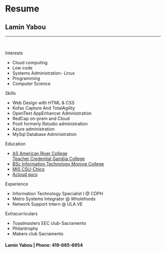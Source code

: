 <div id="header"></div>
<div class="left"></div>
<div class="stuff">
  <br><br>
  <h1>Resume</h1>
  <h2>Lamin Yabou </h2>
  <hr />
  <br>
  <p class="head">Interests</p>
  <ul>
    <li>Cloud computing</li>
    <li>Low code</li>
    <li>Systems Administration- Linux</li>
    <li>Programming</li>
    <li>Computer Science</li>
  </ul>
  <p class="head">Skills</p>
  <ul>
    <li>Web Design with HTML & CSS</li>
    <li>Kofax Capture And TotalAgility</li>
    <li>OpenText AppEnhancer Administration</li>
    <li>RedCap on-prem and Cloud</li>
    <li>Posit formerly Rstudio administration</li>
    <li>Azure administration</li>
    <li>MySql Database Administration</li>

  </ul>
  <p class="head">Education</p>
  <ul>
    <!--Link-->
    <a href="https://arc.losrios.edu/academics/programs-and-majors/computer-information-science#:~:text=A.S.%20in%20CIS%3A%20Database%20Management">
      <li>AS American River College</li>
    </a>
    <a href="https://gc.edu.gm/schools/>" <li>Teacher Credential Gambia College</li></a>
<a href="https://www.monroecollege.edu/academics/undergraduate-programs/school-information-technology/bachelors-degree-computer">
      <li>BSc Information Technology Monroe College</li></a>
    <a href="https://catalog.csuchico.edu/courses/mins/"> <li>MIS CSU-Chico</li></a>
    <a href="https://acloud.guru/courses"> <li>Acloud guru</li></a>
  </ul>
  <p class="head">Experience</p>
  <ul>
    <li>Information Technology Specialist I @ CDPH</li>
    <li>Metro Systems Integrator @ Wholefoods</li>
    <li>Network Support Intern @ ULA.VE</li>
  </ul>
  <p class="head">Extracurriculars</p>
  <ul>
    <li>Toastmasters EEC club-Sacramento</li>
    <li>Philantrophy</li>
    <li>Makers club Sacramento</li>

  </ul>
</div>
<div class="right"></div>
<div id="footer">
  <h4> Lamin Yabou | Phone: 419-665-6954</h4>
</div>
